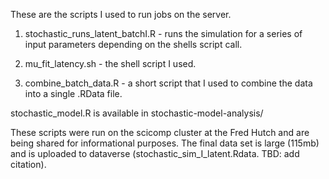 These are the scripts I used to run jobs on the server. 

1. stochastic_runs_latent_batchI.R - runs the simulation for a series of input parameters depending on the shells script call.

2. mu_fit_latency.sh - the shell script I used.

3. combine_batch_data.R - a short script that I used to combine the data into a single .RData file.

stochastic_model.R is available in stochastic-model-analysis/

These scripts were run on the scicomp cluster at the Fred Hutch and are being shared for informational purposes. The final data set is large (115mb) and is uploaded to dataverse (stochastic_sim_I_latent.Rdata. TBD: add citation).
